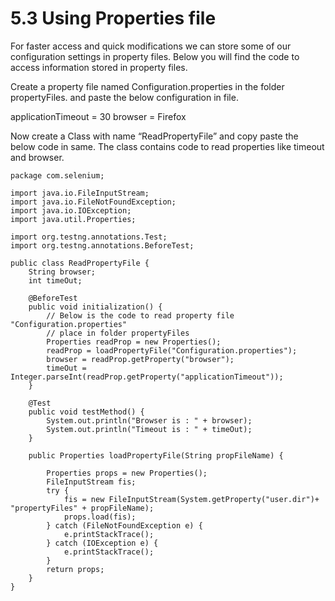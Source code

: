 # 5.3  Using Properties file

For faster access and quick modifications we can store some of our configuration settings in property files. Below you will find the code to access information stored in property files.

Create a property file named Configuration.properties in the folder propertyFiles. and paste the below configuration in file.

applicationTimeout = 30 browser = Firefox

Now create a Class with name “ReadPropertyFile” and copy paste the below code in same. The class contains code to read properties like timeout and browser.

```text
package com.selenium;

import java.io.FileInputStream;
import java.io.FileNotFoundException;
import java.io.IOException;
import java.util.Properties;

import org.testng.annotations.Test;
import org.testng.annotations.BeforeTest;

public class ReadPropertyFile {
    String browser;
    int timeOut;

    @BeforeTest
    public void initialization() {
        // Below is the code to read property file "Configuration.properties"
        // place in folder propertyFiles
        Properties readProp = new Properties();
        readProp = loadPropertyFile("Configuration.properties");
        browser = readProp.getProperty("browser");
        timeOut = Integer.parseInt(readProp.getProperty("applicationTimeout"));
    }

    @Test
    public void testMethod() {
        System.out.println("Browser is : " + browser);
        System.out.println("Timeout is : " + timeOut);
    }

    public Properties loadPropertyFile(String propFileName) {

        Properties props = new Properties();
        FileInputStream fis;
        try {
            fis = new FileInputStream(System.getProperty("user.dir")+ "propertyFiles" + propFileName);
            props.load(fis);
        } catch (FileNotFoundException e) {
            e.printStackTrace();
        } catch (IOException e) {
            e.printStackTrace();
        }
        return props;
    }
}
```

